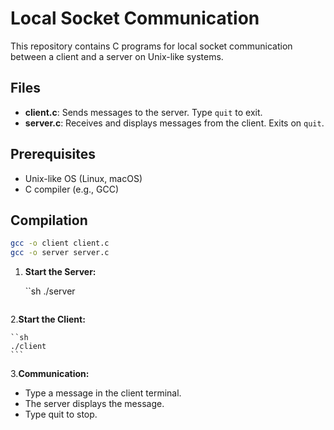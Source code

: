 # Local Socket Communication

This repository contains C programs for local socket communication between a client and a server on Unix-like systems.

## Files

- **client.c**: Sends messages to the server. Type `quit` to exit.
- **server.c**: Receives and displays messages from the client. Exits on `quit`.

## Prerequisites

- Unix-like OS (Linux, macOS)
- C compiler (e.g., GCC)

## Compilation

```sh
gcc -o client client.c
gcc -o server server.c
```

1. **Start the Server:**

    ``sh
    ./server
    ```

2.**Start the Client:**

    ``sh
    ./client
    ```
3.**Communication:**
 - Type a message in the client terminal.
 - The server displays the message.
 - Type quit to stop.